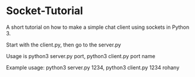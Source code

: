 # Socket-Tutorial
A short tutorial on how to make a simple chat client using sockets in Python 3. 

Start with the client.py, then go to the server.py 

Usage is python3 server.py port, python3 client.py port name 

Example usage: python3 server.py 1234, python3 client.py 1234 rohany 

